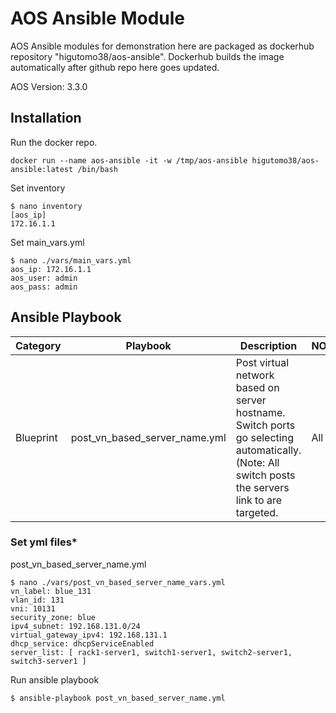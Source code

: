 # **AOS Ansible Module**

AOS Ansible modules for demonstration here are packaged as dockerhub repository "higutomo38/aos-ansible". Dockerhub builds the image automatically after github repo here goes updated.

AOS Version: 3.3.0

## **Installation**

Run the docker repo.
```
docker run --name aos-ansible -it -w /tmp/aos-ansible higutomo38/aos-ansible:latest /bin/bash
```

Set inventory
```
$ nano inventory
[aos_ip]
172.16.1.1 
```

Set main_vars.yml
```
$ nano ./vars/main_vars.yml
aos_ip: 172.16.1.1
aos_user: admin
aos_pass: admin
```

## **Ansible Playbook**

| Category | Playbook | Description | NOS |
| --- | --- | --- | --- |
| Blueprint | post_vn_based_server_name.yml | Post virtual network based on server hostname. Switch ports go selecting automatically. (Note: All switch posts the servers link to are targeted. | All |

### **Set yml files***
post_vn_based_server_name.yml
```
$ nano ./vars/post_vn_based_server_name_vars.yml 
vn_label: blue_131
vlan_id: 131
vni: 10131
security_zone: blue
ipv4_subnet: 192.168.131.0/24
virtual_gateway_ipv4: 192.168.131.1
dhcp_service: dhcpServiceEnabled
server_list: [ rack1-server1, switch1-server1, switch2-server1, switch3-server1 ]
```

Run ansible playbook
```
$ ansible-playbook post_vn_based_server_name.yml
```



